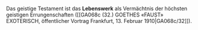 
Das geistige Testament ist das **Lebenswerk** als Vermächtnis der höchsten geistigen Errungenschaften ([[GA068c (32.) GOETHES «FAUST» EXOTERISCH, öffentlicher Vortrag Frankfurt, 13. Februar 1910|GA068c/32]]).
